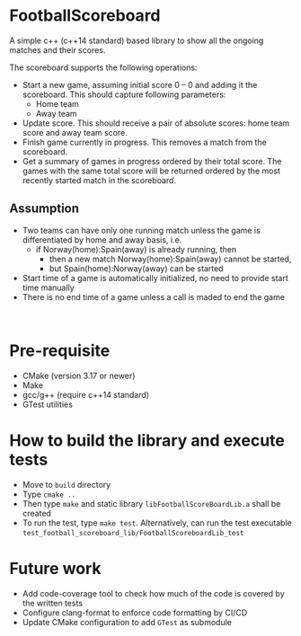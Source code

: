 # FootballScoreboard
A simple c++ (c++14 standard) based library to show all the ongoing matches and their scores.

The scoreboard supports the following operations:
- Start a new game, assuming initial score 0 – 0 and adding it the scoreboard.
This should capture following parameters:
  - Home team
  - Away team
- Update score. This should receive a pair of absolute scores: home team score and away
team score.
- Finish game currently in progress. This removes a match from the scoreboard.
- Get a summary of games in progress ordered by their total score. The games with the same
total score will be returned ordered by the most recently started match in the scoreboard.

## Assumption
- Two teams can have only one running match unless the game is differentiated by home and away basis, i.e.
    - if Norway(home):Spain(away) is already running, then
      - then a new match Norway(home):Spain(away) cannot be started,
      - but Spain(home):Norway(away) can be started
- Start time of a game is automatically initialized, no need to provide start time manually
- There is no end time of a game unless a call is maded to end the game

</br>

# Pre-requisite
- CMake (version 3.17 or newer)
- Make
- gcc/g++ (require c++14 standard)
- GTest utilities

# How to build the library and execute tests
- Move to `build` directory
- Type `cmake ..`
- Then type `make` and static library `libFootballScoreBoardLib.a` shall be created
- To run the test, type `make test`. Alternatively, can run the test executable
  `test_football_scoreboard_lib/FootballScoreboardLib_test`

# Future work
- Add code-coverage tool to check how much of the code is covered by the written tests
- Configure clang-format to enforce code formatting by CI/CD
- Update CMake configuration to add `GTest` as submodule
